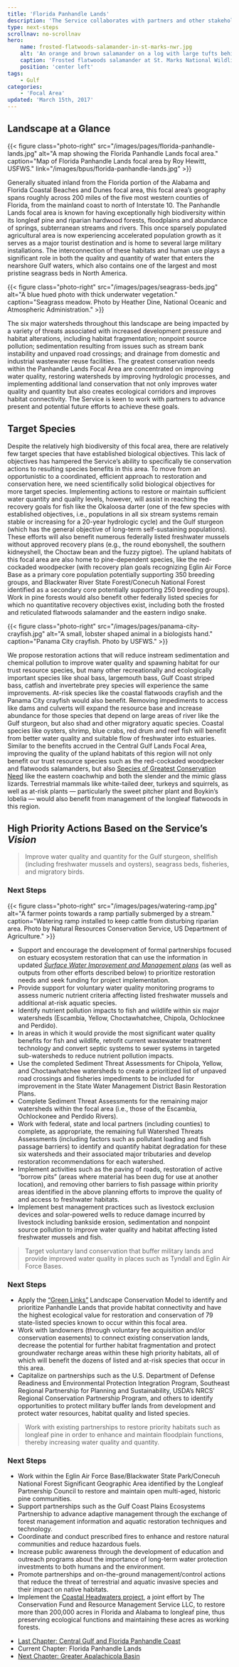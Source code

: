 ```yaml
---
title: 'Florida Panhandle Lands'
description: 'The Service collaborates with partners and other stakeholders to conserve, protect and enhance the fish, wildlife, plants and habitat of the Florida Panhandle region.'
type: next-steps
scrollnav: no-scrollnav
hero:
    name: frosted-flatwoods-salamander-in-st-marks-nwr.jpg
    alt: 'An orange and brown salamander on a log with large tufts behind it''s eyes.'
    caption: 'Frosted flatwoods salamander at St. Marks National Wildlife Refuge. Photo by US Geological Service.'
    position: 'center left'
tags:
    - Gulf
categories:
    - 'Focal Area'
updated: 'March 15th, 2017'
---
```


## Landscape at a Glance

{{< figure class="photo-right" src="/images/pages/florida-panhandle-lands.jpg" alt="A map showing the Florida Panhandle Lands focal area." caption="Map of Florida Panhandle Lands focal area by Roy Hewitt, USFWS." link="/images/bpus/florida-panhandle-lands.jpg" >}}

Generally situated inland from the Florida portion of the Alabama and Florida Coastal Beaches and Dunes focal area, this focal area’s geography spans roughly across 200 miles of the five most western counties of Florida, from the mainland coast to north of Interstate 10. The Panhandle Lands focal area is known for having exceptionally high biodiversity within its longleaf pine and riparian hardwood forests, floodplains and abundance of springs, subterranean streams and rivers. This once sparsely populated agricultural area is now experiencing accelerated population growth as it serves as a major tourist destination and is home to several large military installations. The interconnection of these habitats and human use plays a significant role in both the quality and quantity of water that enters the nearshore Gulf waters, which also contains one of the largest and most pristine seagrass beds in North America.

{{< figure class="photo-right" src="/images/pages/seagrass-beds.jpg" alt="A blue hued photo with thick underwater vegetation." caption="Seagrass meadow. Photo by Heather Dine, National Oceanic and Atmospheric Administration." >}}

The six major watersheds throughout this landscape are being impacted by a variety of threats associated with increased development pressure and habitat alterations, including habitat fragmentation; nonpoint source pollution; sedimentation resulting from issues such as stream bank instability and unpaved road crossings; and drainage from domestic and industrial wastewater reuse facilities. The greatest conservation needs within the Panhandle Lands Focal Area are concentrated on improving water quality, restoring watersheds by improving hydrologic processes, and implementing additional land conservation that not only improves water quality and quantity but also creates ecological corridors and improves habitat connectivity. The Service is keen to work with partners to advance present and potential future efforts to achieve these goals.

## Target Species

Despite the relatively high biodiversity of this focal area, there are relatively few target species that have established biological objectives. This lack of objectives has hampered the Service’s ability to specifically tie conservation actions to resulting species benefits in this area. To move from an opportunistic to a coordinated, efficient approach to restoration and conservation here, we need scientifically solid biological objectives for more target species. Implementing actions to restore or maintain sufficient water quantity and quality levels, however, will assist in reaching the recovery goals for fish like the Okaloosa darter (one of the few species with established objectives, i.e., populations in all six stream systems remain stable or increasing for a 20-year hydrologic cycle) and the Gulf sturgeon (which has the general objective of long-term self-sustaining populations). These efforts will also benefit numerous federally listed freshwater mussels without approved recovery plans (e.g., the round ebonyshell, the southern kidneyshell, the Choctaw bean and the fuzzy pigtoe). The upland habitats of this focal area are also home to pine-dependent species, like the red-cockaded woodpecker (with recovery plan goals recognizing Eglin Air Force Base as a primary core population potentially supporting 350 breeding groups, and Blackwater River State Forest/Conecuh National Forest identified as a secondary core potentially supporting 250 breeding groups). Work in pine forests would also benefit other federally listed species for which no quantitative recovery objectives exist, including both the frosted and reticulated flatwoods salamander and the eastern indigo snake.

{{< figure class="photo-right" src="/images/pages/panama-city-crayfish.jpg" alt="A small, lobster shaped animal in a biologists hand." caption="Panama City crayfish. Photo by USFWS." >}}

We propose restoration actions that will reduce instream sedimentation and chemical pollution to improve water quality and spawning habitat for our trust resource species, but many other recreationally and ecologically important species like shoal bass, largemouth bass, Gulf Coast striped bass, catfish and invertebrate prey species will experience the same improvements. At-risk species like the coastal flatwoods crayfish and the Panama City crayfish would also benefit. Removing impediments to access like dams and culverts will expand the resource base and increase abundance for those species that depend on large areas of river like the Gulf sturgeon, but also shad and other migratory aquatic species. Coastal species like oysters, shrimp, blue crabs, red drum and reef fish will benefit from better water quality and suitable flow of freshwater into estuaries. Similar to the benefits accrued in the Central Gulf Lands Focal Area, improving the quality of the upland habitats of this region will not only benefit our trust resource species such as the red-cockaded woodpecker and flatwoods salamanders, but also [Species of Greatest Conservation Need](http://myfwc.com/media/2652455/Chapter3_SGCN.pdf) like the eastern coachwhip and both the slender and the mimic glass lizards. Terrestrial mammals like white-tailed deer, turkeys and squirrels, as well as at-risk plants — particularly the sweet pitcher plant and Boykin’s lobelia — would also benefit from management of the longleaf flatwoods in this region.

## High Priority Actions Based on the Service’s _Vision_

> Improve water quality and quantity for the Gulf sturgeon, shellfish (including freshwater mussels and oysters), seagrass beds, fisheries, and migratory birds.

### Next Steps

{{< figure class="photo-right" src="/images/pages/watering-ramp.jpg" alt="A farmer points towards a ramp partially submerged by a stream." caption="Watering ramp installed to keep cattle from disturbing riparian area. Photo by Natural Resources Conservation Service, US Department of Agriculture." >}}

*   Support and encourage the development of formal partnerships focused on estuary ecosystem restoration that can use the information in updated [*Surface Water Improvement and Management plans*](http://www.nwfwater.com/Water-Resources/SWIM/SWIM-Plan-Updates) (as well as outputs from other efforts described below) to prioritize restoration needs and seek funding for project implementation.
*   Provide support for voluntary water quality monitoring programs to assess numeric nutrient criteria affecting listed freshwater mussels and additional at-risk aquatic species.
*   Identify nutrient pollution impacts to fish and wildlife within six major watersheds (Escambia, Yellow, Choctawhatchee, Chipola, Ochlocknee and Perdido).
*   In areas in which it would provide the most significant water quality benefits for fish and wildlife, retrofit current wastewater treatment technology and convert septic systems to sewer systems in targeted sub-watersheds to reduce nutrient pollution impacts.
*   Use the completed Sediment Threat Assessments for Chipola, Yellow, and Choctawhatchee watersheds to create a prioritized list of unpaved road crossings and fisheries impediments to be included for improvement in the State Water Management District Basin Restoration Plans.
*   Complete Sediment Threat Assessments for the remaining major watersheds within the focal area (i.e., those of the Escambia, Ochlockonee and Perdido Rivers).
*   Work with federal, state and local partners (including counties) to complete, as appropriate, the remaining full Watershed Threats Assessments (including factors such as pollutant loading and fish passage barriers) to identify and quantify habitat degradation for these six watersheds and their associated major tributaries and develop restoration recommendations for each watershed.
*   Implement activities such as the paving of roads, restoration of active “borrow pits” (areas where material has been dug for use at another location), and removing other barriers to fish passage within priority areas identified in the above planning efforts to improve the quality of and access to freshwater habitats.
*   Implement best management practices such as livestock exclusion devices and solar-powered wells to reduce damage incurred by livestock including bankside erosion, sedimentation and nonpoint source pollution to improve water quality and habitat affecting listed freshwater mussels and fish.

> Target voluntary land conservation that buffer military lands and provide improved water quality in places such as Tyndall and Eglin Air Force Bases.

### Next Steps

*   Apply the [“Green Links”](http://www.fws.gov/panamacity/greenlinks.html) Landscape Conservation Model to identify and prioritize Panhandle Lands that provide habitat connectivity and have the highest ecological value for restoration and conservation of 79 state-listed species known to occur within this focal area.
*   Work with landowners (through voluntary fee acquisition and/or conservation easements) to connect existing conservation lands, decrease the potential for further habitat fragmentation and protect groundwater recharge areas within these high priority habitats, all of which will benefit the dozens of listed and at-risk species that occur in this area.
*   Capitalize on partnerships such as the U.S. Department of Defense Readiness and Environmental Protection Integration Program, Southeast Regional Partnership for Planning and Sustainability, USDA’s NRCS’ Regional Conservation Partnership Program, and others to identify opportunities to protect military buffer lands from development and protect water resources, habitat quality and listed species.

> Work with existing partnerships to restore priority habitats such as longleaf pine in order to enhance and maintain floodplain functions, thereby increasing water quality and quantity.

### Next Steps

*   Work within the Eglin Air Force Base/Blackwater State Park/Conecuh National Forest Significant Geographic Area identified by the Longleaf Partnership Council to restore and maintain open multi-aged, historic pine communities.
*   Support partnerships such as the Gulf Coast Plains Ecosystems Partnership to advance adaptive management through the exchange of forest management information and aquatic restoration techniques and technology.
*   Coordinate and conduct prescribed fires to enhance and restore natural communities and reduce hazardous fuels.
*   Increase public awareness through the development of education and outreach programs about the importance of long-term water protection investments to both humans and the environment.
*   Promote partnerships and on-the-ground management/control actions that reduce the threat of terrestrial and aquatic invasive species and their impact on native habitats.
*   Implement the [Coastal Headwaters project](http://www.conservationfund.org/projects/coastal-headwaters-forest-longleaf-conservation-and-restoration), a joint effort by The Conservation Fund and Resource Management Service LLC, to restore more than 200,000 acres in Florida and Alabama to longleaf pine, thus preserving ecological functions and maintaining these acres as working forests.

<ul class="chapter-links">
  <li class="last-chapter"><a href="../central-gulf-and-florida-panhandle-coast">Last Chapter: Central Gulf and Florida Panhandle Coast</a></li>
  <li class="current-chapter"><span>Current Chapter: Florida Panhandle Lands</span></li>
  <li class="next-chapter"><a href="../greater-apalachicola-basin">Next Chapter: Greater Apalachicola Basin</a></li>
</ul>
